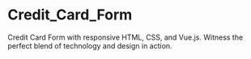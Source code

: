 # Credit_Card_Form
Credit Card Form with responsive HTML, CSS, and Vue.js. Witness the perfect blend of technology and design in action.
